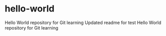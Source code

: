 # hello-world
Hello World repository for Git learning
Updated readme for test
Hello World repository for Git learning


